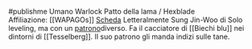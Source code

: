 #publishme 
Umano Warlock Patto della lama / Hexblade  
Affiliazione: [[WAPAGOs]]
[Scheda](file:////home/antonio/Documents/DnD/WAPAGOs/PCs/Scheda_personaggio_Ahjin.pdf)
Letteralmente Sung Jin-Woo di Solo leveling, ma con un [patrono](Kandiaru.md)diverso. Fa il cacciatore di [[Biechi blu]] nei dintorni di [[Tesselberg]]. Il suo patrono gli manda indizi sulle tane.